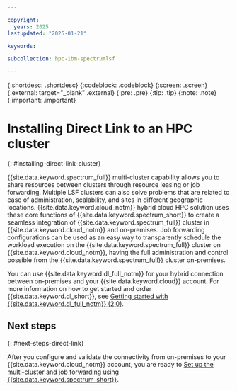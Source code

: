```yaml
---

copyright:
  years: 2025
lastupdated: "2025-01-21"

keywords: 

subcollection: hpc-ibm-spectrumlsf

---
```


{:shortdesc: .shortdesc}
{:codeblock: .codeblock}
{:screen: .screen}
{:external: target="_blank" .external}
{:pre: .pre}
{:tip: .tip}
{:note: .note}
{:important: .important}

# Installing Direct Link to an HPC cluster
{: #installing-direct-link-cluster}

{{site.data.keyword.spectrum_full}} multi-cluster capability allows you to share resources between clusters through resource leasing or job forwarding. Multiple LSF clusters can also solve problems that are related to ease of administration, scalability, and sites in different geographic locations. {{site.data.keyword.cloud_notm}} hybrid cloud HPC solution uses these core functions of {{site.data.keyword.spectrum_short}} to create a seamless integration of {{site.data.keyword.spectrum_full}} cluster in {{site.data.keyword.cloud_notm}} and on-premises. Job forwarding configurations can be used as an easy way to transparently schedule the workload execution on the {{site.data.keyword.spectrum_full}} cluster on {{site.data.keyword.cloud_notm}}, having the full administration and control possible from the {{site.data.keyword.spectrum_full}} cluster on-premises.

You can use {{site.data.keyword.dl_full_notm}} for your hybrid connection between on-premises and your {{site.data.keyword.cloud}} account. For more information on how to get started and order {{site.data.keyword.dl_short}}, see [Getting started with {{site.data.keyword.dl_full_notm}} (2.0)](/docs/dl?topic=dl-get-started-with-ibm-cloud-dl).

## Next steps
{: #next-steps-direct-link}

After you configure and validate the connectivity from on-premises to your {{site.data.keyword.cloud_notm}} account, you are ready to [Set up the multi-cluster and job forwarding using {{site.data.keyword.spectrum_short}}](/docs/ibm-spectrum-lsf?topic=ibm-spectrum-lsf-set-up-multi-cluster-job-forwarding).

